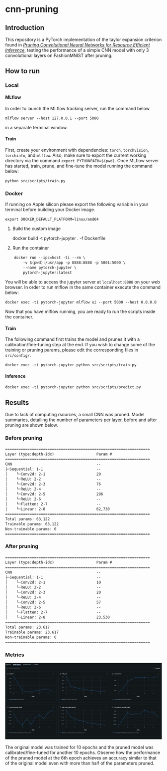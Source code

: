 # cnn-pruning

## Introduction

 This repository is a PyTorch implementation of the taylor expansion criterion found in [*Pruning Convolutional Neural Networks for Resource Efficient Inference*](https://arxiv.org/pdf/1611.06440.pdf), testing the performance of a simple CNN model with only 3 convolutional layers on FashionMNIST after pruning.


## How to run

### Local

#### MLflow

In order to launch the MLflow tracking server, run the command below

    mlflow server --host 127.0.0.1 --port 5000

in a separate terminal window.

#### Train

First, create your environment with dependencies: `torch`, `torchvision`, `torchinfo`, and `mlflow`. Also, make sure to export the current working directory via the command `export PYTHONPATH=$(pwd)`. Once MLflow server has started, train, prune, and fine-tune the model running the command below:

    python src/scripts/train.py

### Docker

If running on Apple silicon please export the following variable in your terminal before building your Docker image.

    export DOCKER_DEFAULT_PLATFORM=linux/amd64

1. Build the custom image

    docker build -t pytorch-jupyter . -f Dockerfile

2. Run the container

```
    docker run --ipc=host -ti --rm \
        -v $(pwd):/usr/app -p 8888:8888 -p 5001:5000 \
        --name pytorch-jupyter \
        pytorch-jupyter:latest
```

You will be able to access the jupyter server at `localhost:8888` on your web browser. In order to run mlflow in the same container execute the command below:

    docker exec -ti pytorch-jupyter mlflow ui --port 5000 --host 0.0.0.0

Now that you have mlflow running, you are ready to run the scripts inside the container.

#### Train

The following command first trains the model and prunes it with a calibration/fine-tuning step at the end. If you wish to change some of the training or pruning params, please edit the corresponding files in `src/config/`.

    docker exec -ti pytorch-jupyter python src/scripts/train.py

#### Inference



    docker exec -ti pytorch-jupyter python src/scripts/predict.py

## Results

Due to lack of computing rsources, a small CNN was pruned. Model summaries, detailing the number of parameters per layer, before and after pruning are shown below.

### Before pruning

    =================================================================
    Layer (type:depth-idx)                   Param #
    =================================================================
    CNN                                      --
    ├─Sequential: 1-1                        --
    │    └─Conv2d: 2-1                       20
    │    └─ReLU: 2-2                         --
    │    └─Conv2d: 2-3                       76
    │    └─ReLU: 2-4                         --
    │    └─Conv2d: 2-5                       296
    │    └─ReLU: 2-6                         --
    │    └─Flatten: 2-7                      --
    │    └─Linear: 2-8                       62,730
    =================================================================
    Total params: 63,122
    Trainable params: 63,122
    Non-trainable params: 0
    =================================================================

### After pruning

    =================================================================
    Layer (type:depth-idx)                   Param #
    =================================================================
    CNN                                      --
    ├─Sequential: 1-1                        --
    │    └─Conv2d: 2-1                       10
    │    └─ReLU: 2-2                         --
    │    └─Conv2d: 2-3                       20
    │    └─ReLU: 2-4                         --
    │    └─Conv2d: 2-5                       57
    │    └─ReLU: 2-6                         --
    │    └─Flatten: 2-7                      --
    │    └─Linear: 2-8                       23,530
    =================================================================
    Total params: 23,617
    Trainable params: 23,617
    Non-trainable params: 0
    =================================================================

### Metrics

<img src="resources/metrics.png">

The original model was trained for 10 epochs and the pruned model was calibrated/fine-tuned for another 10 epochs. Observe how the performance of the pruned model at the 6th epoch achieves an accuracy similar to that of the original model even with more than half of the parameters pruned.
